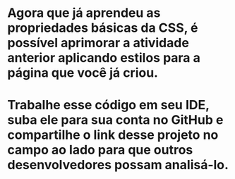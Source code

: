 # Agora que já aprendeu as propriedades básicas da CSS, é possível aprimorar a atividade anterior aplicando estilos para a página que você já criou.

# Trabalhe esse código em seu IDE, suba ele para sua conta no GitHub e compartilhe o link desse projeto no campo ao lado para que outros desenvolvedores possam analisá-lo.
 
 
